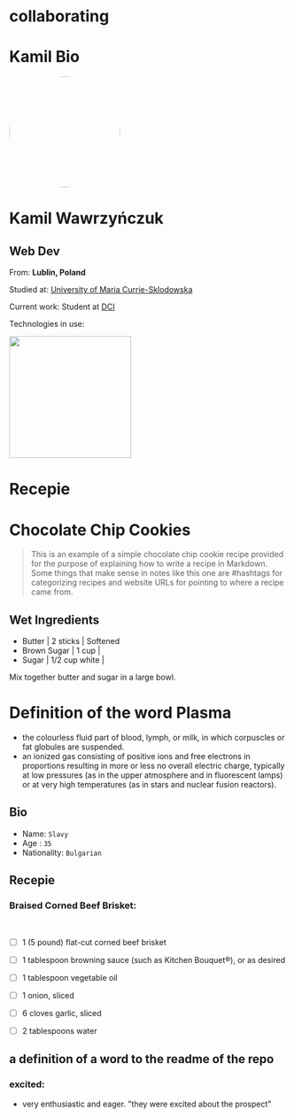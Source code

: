 # collaborating

# Kamil Bio

<img src="https://tinyurl.com/49wc2afm" style="border-radius: 50%; width: 200px;">

# Kamil Wawrzyńczuk

## Web Dev

From: **Lublin, Poland**

Studied at: [University of Maria Currie-Sklodowska](https://www.umcs.pl/en/)

Current work: Student at [DCI](https://digitalcareerinstitute.org/)

Technologies in use:

<img src="https://tinyurl.com/bdhnshpy" style="width: 220px;">

# Recepie

# Chocolate Chip Cookies

> This is an example of a simple chocolate chip cookie recipe provided for the purpose of explaining how to write a recipe in Markdown. Some things that make sense in notes like this one are #hashtags for categorizing recipes and website URLs for pointing to where a recipe came from.

## Wet Ingredients

- Butter | 2 sticks | Softened
- Brown Sugar | 1 cup |
- Sugar | 1/2 cup white |

Mix together butter and sugar in a large bowl.

# Definition of the word Plasma

- the colourless fluid part of blood, lymph, or milk, in which corpuscles or fat globules are suspended.
- an ionized gas consisting of positive ions and free electrons in proportions resulting in more or less no overall electric charge, typically at low pressures (as in the upper atmosphere and in fluorescent lamps) or at very high temperatures (as in stars and nuclear fusion reactors).

## Bio

- Name: `Slavy`
- Age : `35`
- Nationality: `Bulgarian`

## Recepie

### Braised Corned Beef Brisket:

<br/>

- [ ] 1 (5 pound) flat-cut corned beef brisket

- [ ] 1 tablespoon browning sauce (such as Kitchen Bouquet®), or as desired

- [ ] 1 tablespoon vegetable oil

- [ ] 1 onion, sliced

- [ ] 6 cloves garlic, sliced

- [ ] 2 tablespoons water

## a definition of a word to the readme of the repo

### excited:

- very enthusiastic and eager.
  "they were excited about the prospect"
